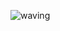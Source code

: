 ![waving](https://capsule-render.vercel.app/api?type=blur&height=300&color=gradient&text=Welcom%20to%20My%20%20GitHub&textBg=false&descAlign=82&descAlignY=84&fontAlignY=50&fontAlign=50&animation=twinkling)
